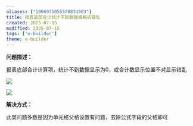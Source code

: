 ```yaml
---
aliases: ["1966971055578834503"]
title: 报表底部合计统计不到数据或格式错乱
created: 2025-07-15
modified: 2025-07-15
tags: ['e-builder']
theme: e-builder
---
```


**问题描述：**

报表底部合计计算项，统计不到数据显示为0，或合计数显示位置不对显示错乱

![](https://myhelpdoc.oss-cn-heyuan.aliyuncs.com/mdimages/d0c979626b6567bfca45123027187ccb.jpg)

![](https://myhelpdoc.oss-cn-heyuan.aliyuncs.com/mdimages/0431cb6f9da4b60c8525d9a9b934bc20.jpg)

**解决方式：**

此类问题多数是因为单元格父格设置有问题，去除公式字段的父格即可

